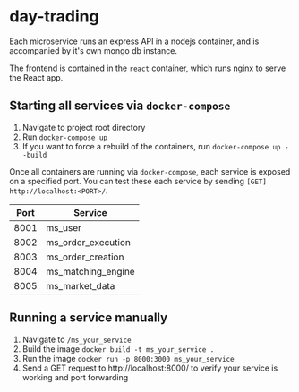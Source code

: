 # day-trading

Each microservice runs an express API in a nodejs container, and is accompanied by it's own mongo db instance. 

The frontend is contained in the `react` container, which runs nginx to serve the React app.

Starting all services via `docker-compose`
---
1. Navigate to project root directory
2. Run `docker-compose up`
3. If you want to force a rebuild of the containers, run `docker-compose up --build`


Once all containers are running via `docker-compose`, each service is exposed on a specified port. You can test these each service by sending `[GET] http://localhost:<PORT>/`.


| Port  | Service  |
|-------|---------------|
| 8001  | ms_user |
| 8002  | ms_order_execution |
| 8003  | ms_order_creation |
| 8004  | ms_matching_engine |
| 8005  | ms_market_data |



Running a service manually
---
1. Navigate to `/ms_your_service`
2. Build the image `docker build -t ms_your_service .`
3. Run the image `docker run -p 8000:3000 ms_your_service`
4. Send a GET request to http://localhost:8000/ to verify your service is working and port forwarding


